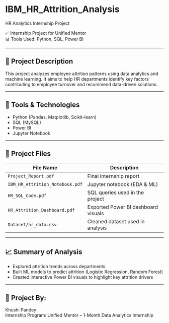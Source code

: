 # IBM_HR_Attrition_Analysis
HR Analytics Internship Project

✅ Internship Project for Unified Mentor  
📊 Tools Used: Python, SQL, Power BI  

---

## 📁 Project Description
This project analyzes employee attrition patterns using data analytics and machine learning. It aims to help HR departments identify key factors contributing to employee turnover and recommend data-driven solutions.

---

## 🧰 Tools & Technologies
- Python (Pandas, Matplotlib, Scikit-learn)
- SQL (MySQL)
- Power BI
- Jupyter Notebook

---

## 📂 Project Files

| File Name                        | Description                          |
|----------------------------------|--------------------------------------|
| `Project_Report.pdf`             | Final internship report              |
| `IBM_HR_Attrition_Notebook.pdf` | Jupyter notebook (EDA & ML)          |
| `HR_SQL_Code.pdf`                | SQL queries used in the project      |
| `HR_Attrition_Dashboard.pdf`    | Exported Power BI dashboard visuals  |
| `Dataset/hr_data.csv`           | Cleaned dataset used in analysis     |

---

## 📈 Summary of Analysis
- Explored attrition trends across departments
- Built ML models to predict attrition (Logistic Regression, Random Forest)
- Created interactive Power BI visuals to highlight key attrition drivers

---

## 📌 Project By:
Khushi Pandey  
Internship Program: Unified Mentor – 1-Month Data Analytics Internship 
